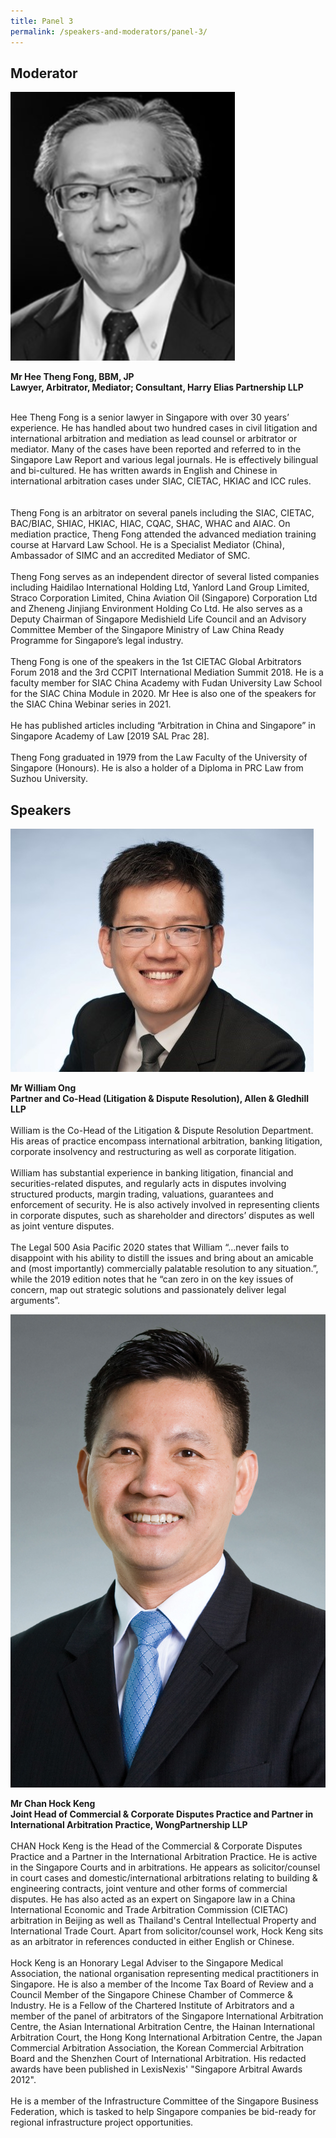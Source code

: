 ```yaml
---
title: Panel 3
permalink: /speakers-and-moderators/panel-3/
---
```

<style> 
.content img {
  max-width: 200px;
  margin-left: 0;
}
</style>

## Moderator

<div class="sgds-container">
  <div class="row is-desktop">
    <div class="col is-10-mobile is-10-tablet is-3-desktop is-3-widescreen is-3-fullhd">
    <img src="/images/speakers-panel 3-Hee Theng Fong.png" alt="Photo of Mr Hee Theng Fong"> 
    </div>
    <div class="col">
      <p>
      <b>Mr Hee Theng Fong, BBM, JP<br>
   Lawyer, Arbitrator, Mediator; Consultant, Harry Elias Partnership LLP<br> <br></b>

Hee Theng Fong is a senior lawyer in Singapore with over 30 years’ experience. He has handled about two hundred cases in civil litigation and international arbitration and mediation as lead counsel or arbitrator or mediator. Many of the cases have been reported and referred to in the Singapore Law Report and various legal journals. He is effectively bilingual and bi-cultured. He has written awards in English and Chinese in international arbitration cases under SIAC, CIETAC, HKIAC and ICC rules. <br> <br>  
        Theng Fong is an arbitrator on several panels including the SIAC, CIETAC, BAC/BIAC, SHIAC, HKIAC, HIAC, CQAC, SHAC, WHAC and AIAC. On mediation practice, Theng Fong attended the advanced mediation training course at Harvard Law School. He is a Specialist Mediator (China), Ambassador of SIMC and an accredited Mediator of SMC.   <br> <br>
        Theng Fong serves as an independent director of several listed companies including Haidilao International Holding Ltd, Yanlord Land Group Limited, Straco Corporation Limited, China Aviation Oil (Singapore) Corporation Ltd and Zheneng Jinjiang Environment Holding Co Ltd. He also serves as a Deputy Chairman of Singapore Medishield Life Council and an Advisory Committee Member of the Singapore Ministry of Law China Ready Programme for Singapore’s legal industry.   <br> <br>
        Theng Fong is one of the speakers in the 1st CIETAC Global Arbitrators Forum 2018 and the 3rd CCPIT International Mediation Summit 2018. He is a faculty member for SIAC China Academy with Fudan University Law School for the SIAC China Module in 2020. Mr Hee is also one of the speakers for the SIAC China Webinar series in 2021.   <br> <br>
        He has published articles including “Arbitration in China and Singapore” in Singapore Academy of Law [2019 SAL Prac 28].   <br> <br>
        Theng Fong graduated in 1979 from the Law Faculty of the University of Singapore (Honours). He is also a holder of a Diploma in PRC Law from Suzhou University.  
      </p>
   </div>
  </div> 
</div>

## Speakers
<div class="sgds-container">
  <div class="row is-desktop">
    <div class="col is-10-mobile is-10-tablet is-3-desktop is-3-widescreen is-3-fullhd">
    <img src="/images/speakers-panel 3-William Ong.jpg" alt="Photo of Mr William Ong"> 
    </div>
    <div class="col">
      <p>
      <b>Mr William Ong<br>
       Partner and Co-Head (Litigation & Dispute Resolution), Allen & Gledhill LLP<br> <br></b>
       William is the Co-Head of the Litigation & Dispute Resolution Department. His areas of practice encompass international arbitration, banking litigation, corporate insolvency and restructuring as well as corporate litigation.<br> <br>
       William has substantial experience in banking litigation, financial and securities-related disputes, and regularly acts in disputes involving structured products, margin trading, valuations, guarantees and enforcement of security. He is also actively involved in representing clients in corporate disputes, such as shareholder and directors’ disputes as well as joint venture disputes.<br> <br>
      The Legal 500 Asia Pacific 2020 states that William “…never fails to disappoint with his ability to distill the issues and bring about an amicable and (most importantly) commercially palatable resolution to any situation.”, while the 2019 edition notes that he “can zero in on the key issues of concern, map out strategic solutions and passionately deliver legal arguments”.  
      </p>
   </div>
  </div> 
</div>
    <div class="row is-desktop">
    <div class="col is-10-mobile is-10-tablet is-3-desktop is-3-widescreen is-3-fullhd">
   <img src="/images/speakers-panel 3-Chan Hock Keng.jpg" alt="Photo of Mr Chan Hock Keng">
    </div>
    <div class="col">
    <p>
    <b>Mr Chan Hock Keng<br>
    Joint Head of Commercial & Corporate Disputes Practice and Partner in International Arbitration Practice, WongPartnership LLP<br> <br> </b>     
    CHAN Hock Keng is the Head of the Commercial & Corporate Disputes Practice and a Partner in the International Arbitration Practice. He is active in the Singapore Courts and in arbitrations. He appears as solicitor/counsel in court cases and domestic/international arbitrations relating to building & engineering contracts, joint venture and other forms of commercial disputes. He has also acted as an expert on Singapore law in a China International Economic and Trade Arbitration Commission (CIETAC) arbitration in Beijing as well as Thailand's Central Intellectual Property and International Trade Court. Apart from solicitor/counsel work, Hock Keng sits as an arbitrator in references conducted in either English or Chinese.  <br><br>
   Hock Keng is an Honorary Legal Adviser to the Singapore Medical Association, the national organisation representing medical practitioners in Singapore. He is also a member of the Income Tax Board of Review and a Council Member of the Singapore Chinese Chamber of Commerce & Industry. He is a Fellow of the Chartered Institute of Arbitrators and a member of the panel of arbitrators of the Singapore International Arbitration Centre, the Asian International Arbitration Centre, the Hainan International Arbitration Court, the Hong Kong International Arbitration Centre, the Japan Commercial Arbitration Association, the Korean Commercial Arbitration Board and the Shenzhen Court of International Arbitration. His redacted awards have been published in LexisNexis' "Singapore Arbitral Awards 2012".  <br><br>
   He is a member of the Infrastructure Committee of the Singapore Business Federation, which is tasked to help Singapore companies be bid-ready for regional infrastructure project opportunities.</p>
   </div>
  </div>
       
